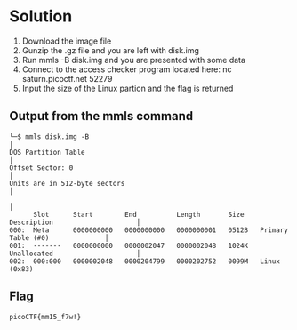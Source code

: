 # Solution

1. Download the image file
2. Gunzip the .gz file and you are left with disk.img
3. Run mmls -B disk.img and you are presented with some data
4. Connect to the access checker program located here: nc saturn.picoctf.net 52279
5. Input the size of the Linux partion and the flag is returned

## Output from the mmls command
```
└─$ mmls disk.img -B                                                                           │
DOS Partition Table                                                                            │
Offset Sector: 0                                                                               │
Units are in 512-byte sectors                                                                  │
                                                                                               │
      Slot      Start        End          Length       Size    Description                     │
000:  Meta      0000000000   0000000000   0000000001   0512B   Primary Table (#0)              │
001:  -------   0000000000   0000002047   0000002048   1024K   Unallocated                     │
002:  000:000   0000002048   0000204799   0000202752   0099M   Linux (0x83)
```

## Flag
```
picoCTF{mm15_f7w!} 
```

